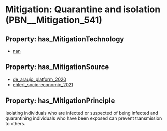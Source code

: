 # Mitigation: __Quarantine and isolation__ (PBN__Mitigation_541)

## Property: has_MitigationTechnology

* [nan](../Technology/PBN__Technology_22)

## Property: has_MitigationSource

* [de_araujo_platform_2020](../Article/PBN__Article_46)
* [ehlert_socio-economic_2021](../Article/PBN__Article_40)

## Property: has_MitigationPrinciple

Isolating individuals who are infected or suspected of being infected and quarantining individuals who have been exposed can prevent transmission to others.

